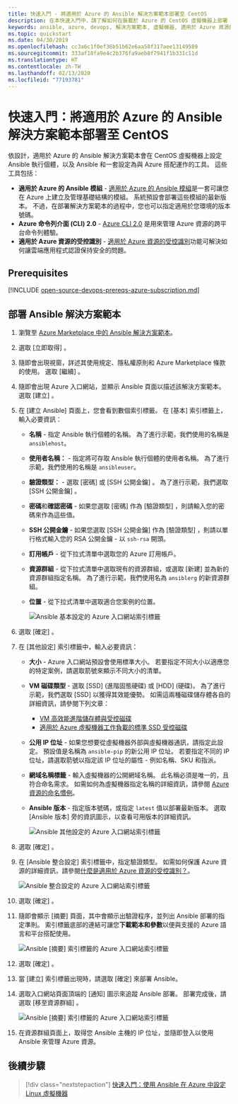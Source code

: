 ```yaml
---
title: 快速入門 - 將適用於 Azure 的 Ansible 解決方案範本部署至 CentOS
description: 在本快速入門中，請了解如何在裝載於 Azure 的 CentOS 虛擬機器上部署 Ansible 解決方案範本，以及設定為與 Azure 搭配運作的工具。
keywords: ansible, azure, devops, 解決方案範本, 虛擬機器, 適用於 Azure 資源的受控識別, centos, red hat
ms.topic: quickstart
ms.date: 04/30/2019
ms.openlocfilehash: cc3a6c1f0ef36b51b62e6aa58f317aee13149589
ms.sourcegitcommit: 333af18fa9e4c2b376fa9aeb8f7941f1b331c11d
ms.translationtype: HT
ms.contentlocale: zh-TW
ms.lasthandoff: 02/13/2020
ms.locfileid: "77193781"
---
```

# <a name="quickstart-deploy-the-ansible-solution-template-for-azure-to-centos"></a>快速入門：將適用於 Azure 的 Ansible 解決方案範本部署至 CentOS

依設計，適用於 Azure 的 Ansible 解決方案範本會在 CentOS 虛擬機器上設定 Ansible 執行個體，以及 Ansible 和一套設定為與 Azure 搭配運作的工具。 這些工具包括：

- **適用於 Azure 的 Ansible 模組** - [適用於 Azure 的 Ansible 模組](./ansible-matrix.md)是一套可讓您在 Azure 上建立及管理基礎結構的模組。 系統預設會部署這些模組的最新版本。 不過，在部署解決方案範本的過程中，您也可以指定適用於您環境的版本號碼。
- **Azure 命令列介面 (CLI) 2.0** - [Azure CLI 2.0](/cli/azure/?view=azure-cli-latest) 是用來管理 Azure 資源的跨平台命令列體驗。 
- **適用於 Azure 資源的受控識別** - [適用於 Azure 資源的受控識別](/azure/active-directory/managed-identities-azure-resources/overview)功能可解決如何讓雲端應用程式認證保持安全的問題。

## <a name="prerequisites"></a>Prerequisites

[!INCLUDE [open-source-devops-prereqs-azure-subscription.md](../../includes/open-source-devops-prereqs-azure-subscription.md)]

## <a name="deploy-the-ansible-solution-template"></a>部署 Ansible 解決方案範本

1. 瀏覽至 [Azure Marketplace 中的 Ansible 解決方案範本](https://azuremarketplace.microsoft.com/en-%20%20us/marketplace/apps/azure-oss.ansible?tab=Overview)。

1. 選取 [立即取得]  。

1. 隨即會出現視窗，詳述其使用規定、隱私權原則和 Azure Marketplace 條款的使用。 選取 [繼續]  。

1. 隨即會出現 Azure 入口網站，並顯示 Ansible 頁面以描述該解決方案範本。 選取 [建立]  。

1. 在 [建立 Ansible]  頁面上，您會看到數個索引標籤。 在 [基本]  索引標籤上，輸入必要資訊：

   - **名稱** - 指定 Ansible 執行個體的名稱。 為了進行示範，我們使用的名稱是 `ansiblehost`。
   - **使用者名稱：** - 指定將可存取 Ansible 執行個體的使用者名稱。 為了進行示範，我們使用的名稱是 `ansibleuser`。
   - **驗證類型：** - 選取 [密碼]  或 [SSH 公開金鑰]  。 為了進行示範，我們選取 [SSH 公開金鑰]  。
   - **密碼**和**確認密碼** - 如果您選取 [密碼]  作為 [驗證類型]  ，則請輸入您的密碼來作為這些值。
   - **SSH 公開金鑰** - 如果您選取 [SSH 公開金鑰]  作為 [驗證類型]  ，則請以單行格式輸入您的 RSA 公開金鑰 - 以 `ssh-rsa` 開頭。
   - **訂用帳戶** - 從下拉式清單中選取您的 Azure 訂用帳戶。
   - **資源群組** - 從下拉式清單中選取現有的資源群組，或選取 [新建]  並為新的資源群組指定名稱。 為了進行示範，我們使用名為 `ansiblerg` 的新資源群組。
   - **位置** - 從下拉式清單中選取適合您案例的位置。

     ![Ansible 基本設定的 Azure 入口網站索引標籤](./media/ansible-quick-deploy-solution-template/portal-ansible-setup-tab-1.png)

1. 選取 [確定]  。

1. 在 [其他設定]  索引標籤中，輸入必要資訊：

   - **大小** - Azure 入口網站預設會使用標準大小。 若要指定不同大小以適應您的特定案例，請選取箭號來顯示不同大小的清單。
   - **VM 磁碟類型** - 選取 [SSD]  (進階固態硬碟) 或 [HDD]  (硬碟)。 為了進行示範，我們選取 [SSD]  以獲得其效能優勢。 如需這兩種磁碟儲存體各自的詳細資訊，請參閱下列文章：
       - [VM 高效能進階儲存體與受控磁碟](/azure/virtual-machines/windows/premium-storage)
       - [適用於 Azure 虛擬機器工作負載的標準 SSD 受控磁碟](/azure/virtual-machines/windows/disks-standard-ssd)
   - **公用 IP 位址** - 如果您想要從虛擬機器外部與虛擬機器通訊，請指定此設定。 預設值是名稱為 `ansible-pip` 的新公用 IP 位址。 若要指定不同的 IP 位址，請選取箭號以指定該 IP 位址的屬性 - 例如名稱、SKU 和指派。 
   - **網域名稱標籤** - 輸入虛擬機器的公開網域名稱。 此名稱必須是唯一的，且符合命名需求。 如需如何為虛擬機器指定名稱的詳細資訊，請參閱 [Azure 資源的命名慣例](/azure/architecture/best-practices/resource-naming)。
   - **Ansible 版本** - 指定版本號碼，或指定 `latest` 值以部署最新版本。 選取 [Ansible 版本]  旁的資訊圖示，以查看可用版本的詳細資訊。

     ![Ansible 其他設定的 Azure 入口網站索引標籤](./media/ansible-quick-deploy-solution-template/portal-ansible-setup-tab-2.png)

1. 選取 [確定]  。

1. 在 [Ansible 整合設定]  索引標籤中，指定驗證類型。 如需如何保護 Azure 資源的詳細資訊，請參閱[什麼是適用於 Azure 資源的受控識別？](/azure/active-directory/managed-identities-azure-resources/overview)。

    ![Ansible 整合設定的 Azure 入口網站索引標籤](./media/ansible-quick-deploy-solution-template/portal-ansible-setup-tab-3.png)

1. 選取 [確定]  。

1. 隨即會顯示 [摘要]  頁面，其中會顯示出驗證程序，並列出 Ansible 部署的指定準則。 索引標籤底部的連結可讓您**下載範本和參數**以便與支援的 Azure 語言和平台搭配使用。 

     ![Ansible [摘要] 索引標籤的 Azure 入口網站索引標籤](./media/ansible-quick-deploy-solution-template/portal-ansible-setup-tab-4.png)

1. 選取 [確定]  。

1. 當 [建立]  索引標籤出現時，請選取 [確定]  來部署 Ansible。

1. 選取入口網站頁面頂端的 [通知]  圖示來追蹤 Ansible 部署。 部署完成後，請選取 [移至資源群組]  。 

     ![Ansible [摘要] 索引標籤的 Azure 入口網站索引標籤](./media/ansible-quick-deploy-solution-template/portal-ansible-setup-complete.png)

1. 在資源群組頁面上，取得您 Ansible 主機的 IP 位址，並隨即登入以使用 Ansible 來管理 Azure 資源。

## <a name="next-steps"></a>後續步驟

> [!div class="nextstepaction"] 
> [快速入門：使用 Ansible 在 Azure 中設定 Linux 虛擬機器](./ansible-create-vm.md)